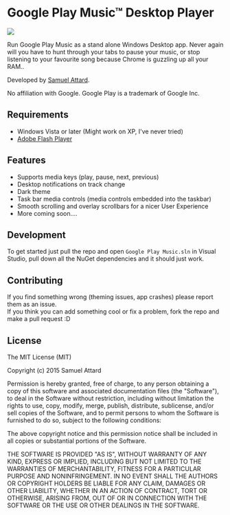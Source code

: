 Google Play Music™ Desktop Player
=========================

![](https://www.samuelattard.com/files/gpmdp_screen.png)

Run Google Play Music as a stand alone Windows Desktop app.  Never again will you have to hunt through your tabs to pause your music, or stop listening to your favourite song because Chrome is guzzling up all your RAM..

Developed by [Samuel Attard][1].

No affiliation with Google. Google Play is a trademark of Google Inc.

[1]: https://www.samuelattard.com

Requirements
------------

* Windows Vista or later (Might work on XP, I've never tried)
* [Adobe Flash Player][2]

[2]: http://get.adobe.com/flashplayer/

Features
--------

* Supports media keys (play, pause, next, previous)
* Desktop notifications on track change
* Dark theme
* Task bar media controls (media controls embedded into the taskbar)
* Smooth scrolling and overlay scrollbars for a nicer User Experience
* More coming soon....

Development
-----------

To get started just pull the repo and open `Google Play Music.sln` in Visual Studio, pull down all the NuGet dependencies and it should just work.

Contributing
------------

If you find something wrong (theming issues, app crashes) please report them as an issue.  
If you think you can add something cool or fix a problem, fork the repo and make a pull request :D

License
-------

The MIT License (MIT)

Copyright (c) 2015 Samuel Attard

Permission is hereby granted, free of charge, to any person obtaining a copy of
this software and associated documentation files (the "Software"), to deal in
the Software without restriction, including without limitation the rights to
use, copy, modify, merge, publish, distribute, sublicense, and/or sell copies of
the Software, and to permit persons to whom the Software is furnished to do so,
subject to the following conditions:

The above copyright notice and this permission notice shall be included in all
copies or substantial portions of the Software.

THE SOFTWARE IS PROVIDED "AS IS", WITHOUT WARRANTY OF ANY KIND, EXPRESS OR
IMPLIED, INCLUDING BUT NOT LIMITED TO THE WARRANTIES OF MERCHANTABILITY, FITNESS
FOR A PARTICULAR PURPOSE AND NONINFRINGEMENT. IN NO EVENT SHALL THE AUTHORS OR
COPYRIGHT HOLDERS BE LIABLE FOR ANY CLAIM, DAMAGES OR OTHER LIABILITY, WHETHER
IN AN ACTION OF CONTRACT, TORT OR OTHERWISE, ARISING FROM, OUT OF OR IN
CONNECTION WITH THE SOFTWARE OR THE USE OR OTHER DEALINGS IN THE SOFTWARE.
